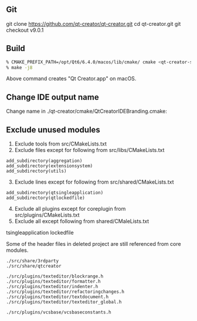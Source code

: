 Git
---

git clone https://github.com/qt-creator/qt-creator.git
cd qt-creator.git
git checkout v9.0.1

Build
-----
```bash
% CMAKE_PREFIX_PATH=/opt/Qt6/6.4.0/macos/lib/cmake/ cmake <qt-creator-src-dir>
% make -j8
```

Above command creates "Qt Creator.app" on macOS.

Change IDE output name
----------------------
Change name in ./qt-creator/cmake/QtCreatorIDEBranding.cmake:


Exclude unused modules
------------
1. Exclude tools from src/CMakeLists.txt
2. Exclude files except for following from src/libs/CMakeLists.txt
```
add_subdirectory(aggregation)
add_subdirectory(extensionsystem)
add_subdirectory(utils)
```

3. Exclude lines except for following from src/shared/CMakeLists.txt
```
add_subdirectory(qtsingleapplication)
add_subdirectory(qtlockedfile)
```

4. Exclude all plugins except for coreplugin from src/plugins/CMakeLists.txt
5. Exclude all except following from shared/CMaleLists.txt

tsingleapplication
lockedfile


Some of the header files in deleted project are still referenced from core modules.

```
./src/share/3rdparty
./src/share/qtcreator

./src/plugins/texteditor/blockrange.h
./src/plugins/texteditor/formatter.h
./src/plugins/texteditor/indenter.h
./src/plugins/texteditor/refactoringchanges.h
./src/plugins/texteditor/textdocument.h
./src/plugins/texteditor/texteditor_global.h

./src/plugins/vcsbase/vcsbaseconstants.h
```
